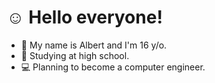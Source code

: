 # ☺️ Hello everyone!
- 👋 My name is Albert and I'm 16 y/o.
- 🏫 Studying at high school.
- 💻 Planning to become a computer engineer.
